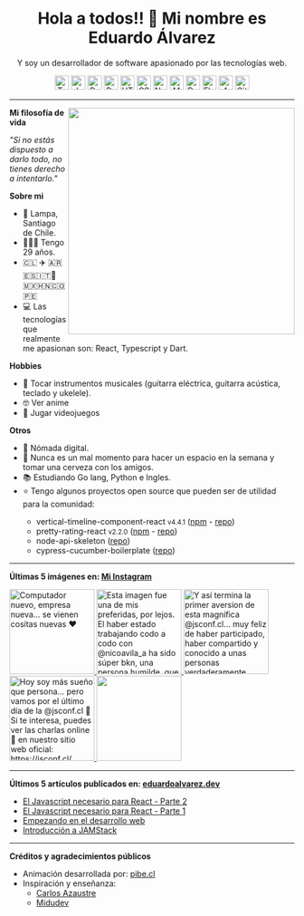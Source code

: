 <h1 align="center">Hola a todos!! 👋 Mi nombre es Eduardo Álvarez</h1>
<p align="center">
  Y soy un desarrollador de software apasionado por las tecnologías web.
</p>

<p align="center">
  <img
					src='https://github.com/Proskynete/Proskynete/blob/master/images/icons/ts.png?raw=true'
					alt=Typescript
					width='25'
					height='25'
				/> <img
					src='https://github.com/Proskynete/Proskynete/blob/master/images/icons/js.png?raw=true'
					alt=Javascript
					width='25'
					height='25'
				/> <img
					src='https://github.com/Proskynete/Proskynete/blob/master/images/icons/react.png?raw=true'
					alt=React
					width='25'
					height='25'
				/> <img
					src='https://github.com/Proskynete/Proskynete/blob/master/images/icons/redux.png?raw=true'
					alt=Redux
					width='25'
					height='25'
				/> <img
					src='https://github.com/Proskynete/Proskynete/blob/master/images/icons/html5.png?raw=true'
					alt=HTML5
					width='25'
					height='25'
				/> <img
					src='https://github.com/Proskynete/Proskynete/blob/master/images/icons/css3.png?raw=true'
					alt=CSS3
					width='25'
					height='25'
				/> <img
					src='https://github.com/Proskynete/Proskynete/blob/master/images/icons/node.png?raw=true'
					alt=Nodejs
					width='25'
					height='25'
				/> <img
					src='https://github.com/Proskynete/Proskynete/blob/master/images/icons/mongodb.png?raw=true'
					alt=MongoDB
					width='25'
					height='25'
				/> <img
					src='https://github.com/Proskynete/Proskynete/blob/master/images/icons/dart.png?raw=true'
					alt=Dart
					width='25'
					height='25'
				/> <img
					src='https://github.com/Proskynete/Proskynete/blob/master/images/icons/flutter.png?raw=true'
					alt=Flutter
					width='25'
					height='25'
				/> <img
					src='https://github.com/Proskynete/Proskynete/blob/master/images/icons/aws.png?raw=true'
					alt=Amazon Web Services
					width='25'
					height='25'
				/> <img
					src='https://github.com/Proskynete/Proskynete/blob/master/images/icons/git.png?raw=true'
					alt=Git
					width='25'
					height='25'
				/>
</p>

---

<img
  align="right"
  width="400"
  src="https://github.com/Proskynete/Proskynete/blob/master/images/proskynete.gif?raw=true"
/>

<p>
  <strong>Mi filosofía de vida</strong>
</p>
<p>
  <i>"Si no estás dispuesto a darlo todo, no tienes derecho a intentarlo."</i>
</p>

<p>
  <strong>Sobre mi</strong>
</p>
<ul>
  <li>📍 Lampa, Santiago de Chile.</li>
  <li>👨🏼‍💻 Tengo 29 años.</li>
  <li>🇨🇱 ✈️ 🇦🇷🇪🇸🇮🇹🗿🇲🇽🇭🇳🇨🇴🇵🇪</li>
  <li>
    💻 Las tecnologías que realmente me apasionan son: React, Typescript y Dart.
  </li>
</ul>

<p>
  <strong>Hobbies</strong>
</p>
<ul>
  <li>
    🎼 Tocar instrumentos musicales (guitarra eléctrica, guitarra acústica,
    teclado y ukelele).
  </li>
  <li>🤓 Ver anime</li>
  <li>👾 Jugar videojuegos</li>
</ul>

<p><strong>Otros</strong></p>
<ul>
  <li>🧳 Nómada digital.</li>
  <li>🍺 Nunca es un mal momento para hacer un espacio en la semana y tomar una cerveza con los amigos.</li>
  <li>📚 Estudiando Go lang, Python e Ingles.</li>
  <li>⭐ Tengo algunos proyectos open source que pueden ser de utilidad para la comunidad:</li>
    <ul>
      <li>vertical-timeline-component-react <small>v4.4.1</small> (<a href="https://www.npmjs.com/package/vertical-timeline-component-react" target="_blank">npm</a> - <a href="https://github.com/Proskynete/vertical-timeline-component-react" target="_blank">repo</a>)</li>
      <li>pretty-rating-react <small>v2.2.0</small> (<a href="https://www.npmjs.com/package/pretty-rating-react" target="_blank">npm</a> - <a href="https://github.com/Proskynete/pretty-rating-react" target="_blank">repo</a>)</li>
      <li>node-api-skeleton (<a href="https://github.com/Proskynete/node-api-skeleton" target="_blank">repo</a>)</li>
      <li>cypress-cucumber-boilerplate (<a href="https://github.com/Proskynete/cypress-cucumber-boilerplate" target="_blank">repo</a>)</li>
    </ul>
  </li>
</ul>

---

<p align="left">
  <strong>
    Últimas 5 imágenes en:
    <a href="https://instagram.com/proskynete" target="_blank">
      Mi Instagram
    </a>
  </strong>
</p>

<a href="https://instagram.com/p/Coe-9aaujax" target="_blank">
  <img
    src="https://instagram.fclj4-1.fna.fbcdn.net/v/t51.2885-15/330214421_704824997766060_994139522448662799_n.jpg?stp=c0.180.1440.1440a_dst-jpg_e35_s640x640_sh0.08&_nc_ht=instagram.fclj4-1.fna.fbcdn.net&_nc_cat=100&_nc_ohc=J03JOzv8CKIAX8-141p&edm=APU89FABAAAA&ccb=7-5&oh=00_AfA0fB5iDNfbt5-NliVNVXeqkBMGBxtPo4-4pTMQmfsHNg&oe=6415F8BF&_nc_sid=86f79a"
    alt="Computador nuevo, empresa nueva… se vienen cositas nuevas ❤️"
    width="150"
    height="150"
  />
</a>
<a href="https://instagram.com/p/CoU0ICRuxm_" target="_blank">
  <img
    src="https://instagram.fclj4-1.fna.fbcdn.net/v/t51.2885-15/329734593_717267019777990_404130072762870943_n.jpg?stp=dst-jpg_e35_s640x640_sh0.08&_nc_ht=instagram.fclj4-1.fna.fbcdn.net&_nc_cat=110&_nc_ohc=NMcoUpagWlgAX_6fAOV&edm=APU89FABAAAA&ccb=7-5&oh=00_AfC6_RWPPaQLhBfENifl0sGy0cjYXJvE9zYFomvTJHT1Nw&oe=64166251&_nc_sid=86f79a"
    alt="Esta imagen fue una de mis preferidas, por lejos. El haber estado trabajando codo a codo con @nicoavila_a ha sido súper bkn, una persona humilde, que ha dado mucho y sigue dando mucho por la comunidad.  Eres una persona increíble Nico y nunca dejes de serlo 💪  Nos vemos en más eventos! que esto no para  #angulardeveloper #angularchile #reactjs #reactchile #developers #jsconfcl #jsconfchile"
    width="150"
    height="150"
  />
</a>
<a href="https://instagram.com/p/CoQgIFUOJGc" target="_blank">
  <img
    src="https://instagram.fclj4-1.fna.fbcdn.net/v/t51.2885-15/328967883_668804948263607_127091444278630989_n.jpg?stp=c160.0.960.960a_dst-jpg_e35_s640x640_sh0.08&_nc_ht=instagram.fclj4-1.fna.fbcdn.net&_nc_cat=111&_nc_ohc=LmbbXbPzG4MAX98mvyx&edm=APU89FABAAAA&ccb=7-5&oh=00_AfBNz0-zuur5dasNIF9EOcxckIamwVFXC4svEkFfIcQCGA&oe=641705B5&_nc_sid=86f79a"
    alt="Y así termina la primer aversion de esta magnífica @jsconf.cl… muy feliz de haber participado, haber compartido y conocido a unas personas verdaderamente apasionadas por compartir en comunidad todo lo que saben y más ❤️❤️❤️ Cansado a full, pero feliz 🚀  Se vienen cositas 🫣🤭"
    width="150"
    height="150"
  />
</a>
<a href="https://instagram.com/p/CoPLKeZOAWY" target="_blank">
  <img
    src="https://instagram.fclj4-1.fna.fbcdn.net/v/t51.2885-15/328999736_606743461463407_3711726649028094572_n.jpg?stp=dst-jpg_e35_s640x640_sh0.08&_nc_ht=instagram.fclj4-1.fna.fbcdn.net&_nc_cat=107&_nc_ohc=CJm8asDZmHsAX9-25Wy&edm=APU89FABAAAA&ccb=7-5&oh=00_AfAIWeZPJ3wDpjFPaCwHQTuDSumcb_nvKxO9_Kd-gs2XWg&oe=64171BDB&_nc_sid=86f79a"
    alt="Hoy soy más sueño que persona… pero vamos por el último día de la @jsconf.cl 🚀  Si te interesa, puedes ver las charlas online 👀 en nuestro sitio web oficial: https://jsconf.cl/"
    width="150"
    height="150"
  />
</a>
<a href="https://instagram.com/p/CoPFOwBgLE_" target="_blank">
  <img
    src="https://instagram.fclj4-1.fna.fbcdn.net/v/t51.2885-15/327649703_213311231111050_5390530053664312214_n.jpg?stp=c0.280.720.720a_dst-jpg_e15_s640x640&_nc_ht=instagram.fclj4-1.fna.fbcdn.net&_nc_cat=110&_nc_ohc=gNJ-Ktvt6JAAX_ls1Sy&edm=APU89FABAAAA&ccb=7-5&oh=00_AfCndLvWY7zmVrVBnLftd3UYogbkNkRe5ow5ntOhlNLKRw&oe=64136B21&_nc_sid=86f79a"
    alt=""
    width="150"
    height="150"
  />
</a>

---

<p align="left">
  <strong>
    Últimos 5 artículos publicados en:
    <a href="https://eduardoalvarez.dev" target="_blank">
      eduardoalvarez.dev
    </a>
  </strong>
</p>

- [El Javascript necesario para React - Parte 2](https://eduardoalvarez.dev/articulos/el-javascript-necesario-para-react-parte-2)
- [El Javascript necesario para React - Parte 1](https://eduardoalvarez.dev/articulos/el-javascript-necesario-para-react-parte-1)
- [Empezando en el desarrollo web](https://eduardoalvarez.dev/articulos/empezando-en-el-desarrollo-web)
- [Introducción a JAMStack](https://eduardoalvarez.dev/articulos/introduccion-a-jamstack)

---

<p align="left">
  <strong>Créditos y agradecimientos públicos</strong>
</p>
<ul>
  <li>
    Animación desarrollada por:
    <a href="https://pibe.cl/" target="_blank">
      pibe.cl
    </a>
  </li>
  <li>
    Inspiración y enseñanza:
    <ul>
      <li>
        <a href="https://carlosazaustre.es/" target="_blank">
          Carlos Azaustre
        </a>
      </li>
      <li>
        <a href="https://midu.dev/" target="_blank">
          Midudev
        </a>
      </li>
    </ul>
  </li>
</ul>
